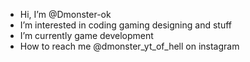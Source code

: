 - Hi, I’m @Dmonster-ok
- I’m interested in coding gaming designing and stuff 
- I’m currently game development
- How to reach me @dmonster_yt_of_hell on instagram

<!---
Dmonster-ok/Dmonster-ok is a ✨ special ✨ repository because its `README.md` (this file) appears on your GitHub profile.
You can click the Preview link to take a look at your changes.
--->
